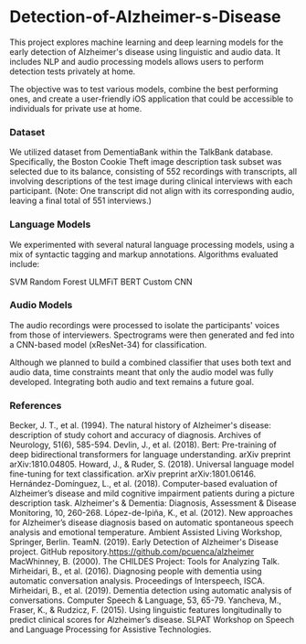 # Detection-of-Alzheimer-s-Disease
This project explores machine learning and deep learning models for the early detection of Alzheimer's disease using linguistic and audio data. It includes NLP and audio processing models allows users to perform detection tests privately at home.

The objective was to test various models, combine the best performing ones, and create a user-friendly iOS application that could be accessible to individuals for private use at home.

### Dataset
We utilized dataset from DementiaBank within the TalkBank database. Specifically, the Boston Cookie Theft image description task subset was selected due to its balance, consisting of 552 recordings with transcripts, all involving descriptions of the test image during clinical interviews with each participant. (Note: One transcript did not align with its corresponding audio, leaving a final total of 551 interviews.)

### Language Models
We experimented with several natural language processing models, using a mix of syntactic tagging and markup annotations. Algorithms evaluated include:

SVM
Random Forest
ULMFiT
BERT
Custom CNN

### Audio Models
The audio recordings were processed to isolate the participants' voices from those of interviewers. Spectrograms were then generated and fed into a CNN-based model (xResNet-34) for classification.

Although we planned to build a combined classifier that uses both text and audio data, time constraints meant that only the audio model was fully developed. Integrating both audio and text remains a future goal.

### References
Becker, J. T., et al. (1994). The natural history of Alzheimer's disease: description of study cohort and accuracy of diagnosis. Archives of Neurology, 51(6), 585-594.
Devlin, J., et al. (2018). Bert: Pre-training of deep bidirectional transformers for language understanding. arXiv preprint arXiv:1810.04805.
Howard, J., & Ruder, S. (2018). Universal language model fine-tuning for text classification. arXiv preprint arXiv:1801.06146.
Hernández-Domínguez, L., et al. (2018). Computer-based evaluation of Alzheimer’s disease and mild cognitive impairment patients during a picture description task. Alzheimer's & Dementia: Diagnosis, Assessment & Disease Monitoring, 10, 260-268.
López-de-Ipiña, K., et al. (2012). New approaches for Alzheimer’s disease diagnosis based on automatic spontaneous speech analysis and emotional temperature. Ambient Assisted Living Workshop, Springer, Berlin.
TeamN. (2019). Early Detection of Alzheimer's Disease project. GitHub repository.https://github.com/pcuenca/alzheimer
MacWhinney, B. (2000). The CHILDES Project: Tools for Analyzing Talk.
Mirheidari, B., et al. (2016). Diagnosing people with dementia using automatic conversation analysis. Proceedings of Interspeech, ISCA.
Mirheidari, B., et al. (2019). Dementia detection using automatic analysis of conversations. Computer Speech & Language, 53, 65-79.
Yancheva, M., Fraser, K., & Rudzicz, F. (2015). Using linguistic features longitudinally to predict clinical scores for Alzheimer’s disease. SLPAT Workshop on Speech and Language Processing for Assistive Technologies.

